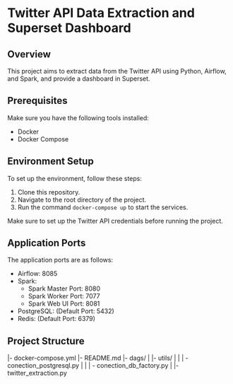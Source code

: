 # Twitter API Data Extraction and Superset Dashboard

## Overview
This project aims to extract data from the Twitter API using Python, Airflow, and Spark, and provide a dashboard in Superset.

## Prerequisites
Make sure you have the following tools installed:
- Docker
- Docker Compose

## Environment Setup
To set up the environment, follow these steps:
1. Clone this repository.
2. Navigate to the root directory of the project.
3. Run the command `docker-compose up` to start the services.

Make sure to set up the Twitter API credentials before running the project.

## Application Ports
The application ports are as follows:
- Airflow: 8085
- Spark:
  - Spark Master Port: 8080
  - Spark Worker Port: 7077
  - Spark Web UI Port: 8081
- PostgreSQL: (Default Port: 5432)
- Redis: (Default Port: 6379)

## Project Structure
|- docker-compose.yml
|- README.md
|- dags/
|  |- utils/
|  |   | - conection_postgresql.py
|  |   | - conection_db_factory.py
|  |- twitter_extraction.py
